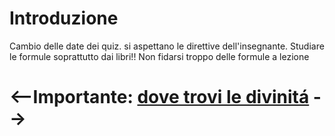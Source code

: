 # Introduzione 
Cambio delle date dei quiz. si aspettano le direttive dell'insegnante.
Studiare le formule soprattutto dai libri!! Non fidarsi troppo delle formule a lezione
# <--Importante: [dove trovi le divinitá](https://posit.co/resources/) -->